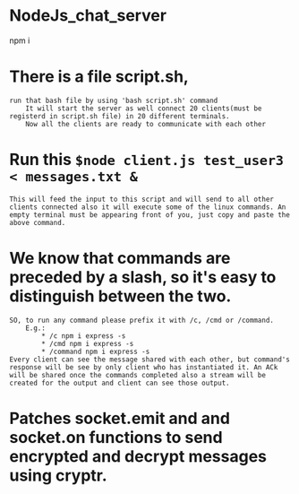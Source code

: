 # NodeJs_chat_server
npm i
# There is a file script.sh, 
    run that bash file by using 'bash script.sh' command
        It will start the server as well connect 20 clients(must be registerd in script.sh file) in 20 different terminals.
        Now all the clients are ready to communicate with each other
        
# Run this `$node client.js test_user3 < messages.txt &` 
    This will feed the input to this script and will send to all other clients connected also it will execute some of the linux commands. An empty terminal must be appearing front of you, just copy and paste the above command.

# We know that commands are preceded by a slash, so it's easy to distinguish between the two.
    SO, to run any command please prefix it with /c, /cmd or /command.
        E.g.: 
            * /c npm i express -s
            * /cmd npm i express -s
            * /command npm i express -s
    Every client can see the message shared with each other, but command's response will be see by only client who has instantiated it. An ACk will be shared once the commands completed also a stream will be created for the output and client can see those output.
# Patches socket.emit and and socket.on functions to send encrypted and decrypt messages using cryptr.
            

